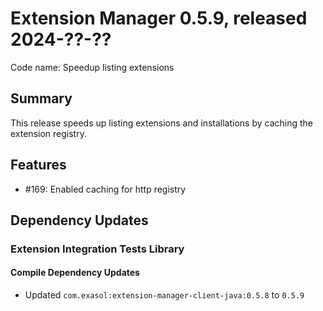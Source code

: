 # Extension Manager 0.5.9, released 2024-??-??

Code name: Speedup listing extensions

## Summary

This release speeds up listing extensions and installations by caching the extension registry.

## Features

* #169: Enabled caching for http registry

## Dependency Updates

### Extension Integration Tests Library

#### Compile Dependency Updates

* Updated `com.exasol:extension-manager-client-java:0.5.8` to `0.5.9`
